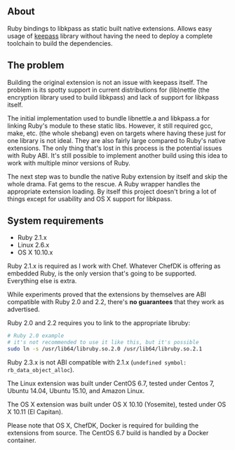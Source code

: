 ## About

Ruby bindings to libkpass as static built native extensions. Allows easy usage of [keepass](https://github.com/bumuckl/ruby-keepass) library without having the need to deploy a complete toolchain to build the dependencies.

## The problem

Building the original extension is not an issue with keepass itself. The problem is its spotty support in current distributions for (lib)nettle (the encryption library used to build libkpass) and lack of support for libkpass itself.

The initial implementation used to bundle libnettle.a and libkpass.a for linking Ruby's module to these static libs. However, it still required gcc, make, etc. (the whole shebang) even on targets where having these just for one library is not ideal. They are also fairly large compared to Ruby's native extensions. The only thing that's lost in this process is the potential issues with Ruby ABI. It's still possible to implement another build using this idea to work with multiple minor versions of Ruby.

The next step was to bundle the native Ruby extension by itself and skip the whole drama. Fat gems to the rescue. A Ruby wrapper handles the appropriate extension loading. By itself this project doesn't bring a lot of things except for usability and OS X support for libkpass.

## System requirements

 * Ruby 2.1.x
 * Linux 2.6.x
 * OS X 10.10.x

Ruby 2.1.x is required as I work with Chef. Whatever ChefDK is offering as embedded Ruby, is the only version that's going to be supported. Everything else is extra.

While experiments proved that the extensions by themselves are ABI compatible with Ruby 2.0 and 2.2, there's **no guarantees** that they work as advertised.

Ruby 2.0 and 2.2 requires you to link to the appropriate libruby:

```bash
# Ruby 2.0 example
# it's not recommended to use it like this, but it's possible
sudo ln -s /usr/lib64/libruby.so.2.0 /usr/lib64/libruby.so.2.1
```

Ruby 2.3.x is not ABI compatible with 2.1.x (`undefined symbol: rb_data_object_alloc`).

The Linux extension was built under CentOS 6.7, tested under Centos 7, Ubuntu 14.04, Ubuntu 15.10, and Amazon Linux.

The OS X extension was built under OS X 10.10 (Yosemite), tested under OS X 10.11 (El Capitan).

Please note that OS X, ChefDK, Docker is required for building the extensions from source. The CentOS 6.7 build is handled by a Docker container.
